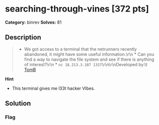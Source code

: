 # searching-through-vines [372 pts]

**Category:** binrev
**Solves:** 81

## Description
>* We got access to a terminal that the netrunners recently abandoned, it might have some useful information.\r\n * Can you find a way to navigate the file system and see if there is anything of interest?\r\n * `nc 18.213.3.107 1337`\r\n\r\nDeveloped by:\t [TomB](https://github.com/tomaszbrauntsch)

**Hint**
* This terminal gives me l33t hacker VIbes. 

## Solution

### Flag


